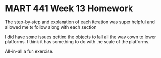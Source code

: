 # MART 441 Week 13 Homework

The step-by-step and explanation of each iteration was super helpful and allowed me to follow along with each section.

I did have some issues getting the objects to fall all the way down to lower platforms.  I think it has something to do with the scale of the platforms.

All-in-all a fun exercise.
